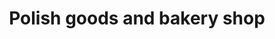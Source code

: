 ---
title: "Polish goods and bakery shop"
url: /stirling/polish-goods-and-bakery-shop/
shop: Feinkost
---